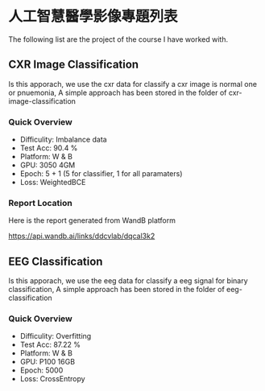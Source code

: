 # 人工智慧醫學影像專題列表

The following list are the project of the course I have worked with.

## CXR Image Classification

Is this apporach, we use the cxr data for classify a cxr image is normal one or pnuemonia,
A simple approach has been stored in the folder of cxr-image-classification

### Quick Overview

- Difficulity: Imbalance data
- Test Acc: 90.4 %
- Platform: W & B
- GPU: 3050 4GM
- Epoch: 5 + 1 (5 for classifier, 1 for all paramaters)
- Loss: WeightedBCE

### Report Location

Here is the report generated from WandB platform

https://api.wandb.ai/links/ddcvlab/dqcal3k2

## EEG Classification

Is this apporach, we use the eeg data for classify a eeg signal for binary classification,
A simple approach has been stored in the folder of eeg-classification

### Quick Overview

- Difficulity: Overfitting
- Test Acc: 87.22 %
- Platform: W & B
- GPU: P100 16GB
- Epoch: 5000 
- Loss: CrossEntropy
